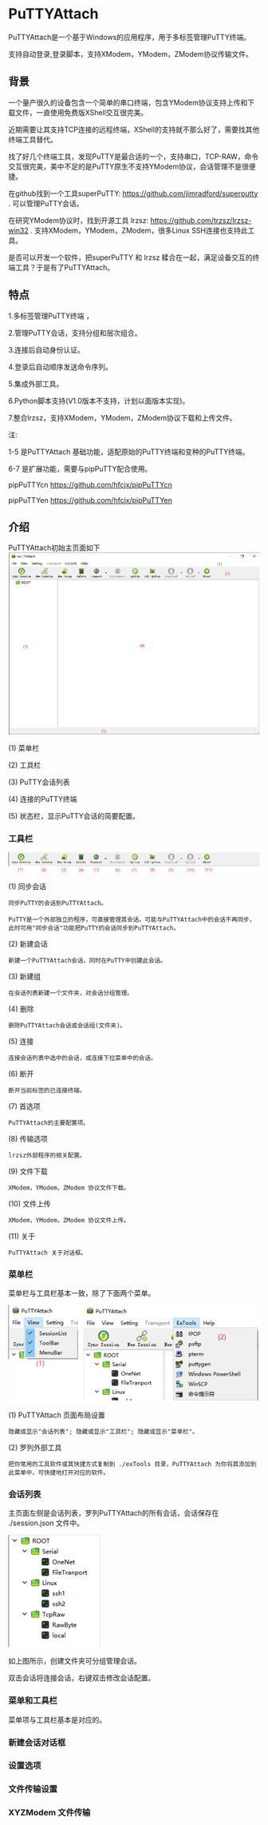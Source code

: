 # PuTTYAttach

PuTTYAttach是一个基于Windows的应用程序，用于多标签管理PuTTY终端。

支持自动登录,登录脚本，支持XModem，YModem，ZModem协议传输文件。

## 背景

一个量产很久的设备包含一个简单的串口终端，包含YModem协议支持上传和下载文件，一直使用免费版XShell交互很完美。

近期需要让其支持TCP连接的远程终端，XShell的支持就不那么好了，需要找其他终端工具替代。

找了好几个终端工具，发现PuTTY是最合适的一个，支持串口，TCP-RAW，命令交互很完美，美中不足的是PuTTY原生不支持YModem协议，会话管理不是很便捷。

在github找到一个工具superPuTTY: https://github.com/jimradford/superputty . 可以管理PuTTY会话。

在研究YModem协议时，找到开源工具 lrzsz: https://github.com/trzsz/lrzsz-win32 . 支持XModem，YModem，ZModem，很多Linux SSH连接也支持此工具。

是否可以开发一个软件，把superPuTTY 和 lrzsz 糅合在一起，满足设备交互的终端工具？于是有了PuTTYAttach。

## 特点

1.多标签管理PuTTY终端 ，

2.管理PuTTY会话，支持分组和层次组合。

3.连接后自动身份认证。

4.登录后自动顺序发送命令序列。

5.集成外部工具。

6.Python脚本支持(V1.0版本不支持，计划以面版本实现)。

7.整合lrzsz，支持XModem，YModem，ZModem协议下载和上传文件。

注: 

1-5 是PuTTYAttach 基础功能，适配原始的PuTTY终端和变种的PuTTY终端。

6-7 是扩展功能，需要与pipPuTTY配合使用。

pipPuTTYcn https://github.com/hfcjx/pipPuTTYcn

pipPuTTYen https://github.com/hfcjx/pipPuTTYen

## 介绍

PuTTYAttach初始主页面如下
![image](/img/1.png)

(1) 菜单栏

(2) 工具栏

(3) PuTTY会话列表

(4) 连接的PuTTY终端

(5) 状态栏，显示PuTTY会话的简要配置。

### 工具栏

![image](/img/2.png)

(1) 同步会话

    同步PuTTY的会话到PuTTYAttach。

    PuTTY是一个外部独立的程序，可直接管理其会话。可能与PuTTYAttach中的会话不再同步，此时可用"同步会话"功能把PuTTY的会话同步到PuTTYAttach。

(2) 新建会话

    新建一个PuTTYAttach会话，同时在PuTTY中创建此会话。

(3) 新建组

    在会话列表新建一个文件夹，对会话分组管理。

(4) 删除

    删除PuTTYAttach会话或会话组(文件夹)。

(5) 连接

    连接会话列表中选中的会话，或连接下拉菜单中的会话。

(6) 断开

    断开当前标签的已连接终端。

(7) 首选项

    PuTTYAttach的主要配置项。

(8) 传输选项

    lrzsz外部程序的相关配置。

(9) 文件下载

    XModem，YModem，ZModem 协议文件下载。

(10) 文件上传

    XModem，YModem，ZModem 协议文件上传。

(11) 关于

    PuTTYAttach 关于对话框。

### 菜单栏

菜单栏与工具栏基本一致，除了下面两个菜单。

![image](/img/3.png)

(1) PuTTYAttach 页面布局设置

    隐藏或显示"会话列表"; 隐藏或显示"工具栏"; 隐藏或显示"菜单栏"。

(2) 罗列外部工具

    把你常用的工具软件或其快捷方式复制到 ./exTools 目录，PuTTYAttach 为你将其添加到此菜单中，可快捷地打开对应的软件。

### 会话列表

主页面左侧是会话列表，罗列PuTTYAttach的所有会话，会话保存在 ./session.json 文件中。

![image](/img/4.png)

如上图所示，创建文件夹可分组管理会话。

双击会话将连接会话，右键双击修改会话配置。

### 菜单和工具栏

菜单项与工具栏基本是对应的。



### 新建会话对话框


### 设置选项


### 文件传输设置


### XYZModem 文件传输


